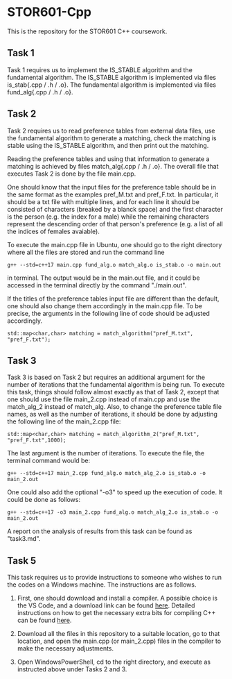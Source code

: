 # STOR601-Cpp

This is the repository for the STOR601 C++ coursework. 

## Task 1

Task 1 requires us to implement the IS_STABLE algorithm and the fundamental algorithm. The IS_STABLE algorithm is implemented via files is_stab{.cpp / .h / .o}. The fundamental algorithm is implemented via files fund_alg{.cpp / .h / .o}. 

## Task 2

Task 2 requires us to read preference tables from external data files, use the fundamental algorithm to generate a matching, check the matching is stable using the IS_STABLE algorithm, and then print out the matching. 

Reading the preference tables and using that information to generate a matching is achieved by files match_alg{.cpp / .h / .o}. The overall file that executes Task 2 is done by the file main.cpp. 

One should know that the input files for the preference table should be in the same format as the examples pref_M.txt and pref_F.txt. In particular, it should be a txt file with multiple lines, and for each line it should be consisted of characters (breaked by a blanck space) and the first character is the person (e.g. the index for a male) while the remaining characters represent the descending order of that person's preference (e.g. a list of all the indices of females avaiable). 

To execute the main.cpp file in Ubuntu, one should go to the right directory where all the files are stored and run the command line

```
g++ --std=c++17 main.cpp fund_alg.o match_alg.o is_stab.o -o main.out
```

in terminal. The output would be in the main.out file, and it could be accessed in the terminal directly by the command "./main.out". 

If the titles of the preference tables input file are different than the default, one should also change them accordingly in the main.cpp file. To be precise, the arguments in the following line of code should be adjusted accordingly. 

```
std::map<char,char> matching = match_algorithm("pref_M.txt", "pref_F.txt");
```

## Task 3

Task 3 is based on Task 2 but requires an additional argument for the number of iterations that the fundamental algorithm is being run. To execute this task, things should follow almost exactly as that of Task 2, except that one should use the file main_2.cpp instead of main.cpp and use the match_alg_2 instead of match_alg. Also, to change the preference table file names, as well as the number of iterations, it should be done by adjusting the following line of the main_2.cpp file: 

```
std::map<char,char> matching = match_algorithm_2("pref_M.txt", "pref_F.txt",1000);
```

The last argument is the number of iterations. To execute the file, the terminal command would be: 

```
g++ --std=c++17 main_2.cpp fund_alg.o match_alg_2.o is_stab.o -o main_2.out
```

One could also add the optional "-o3" to speed up the execution of code. It could be done as follows: 

```
g++ --std=c++17 -o3 main_2.cpp fund_alg.o match_alg_2.o is_stab.o -o main_2.out
```

A report on the analysis of results from this task can be found as "task3.md". 

## Task 5

This task requires us to provide instructions to someone who wishes to run the codes on a Windows machine. The instructions are as follows. 


1. First, one should download and install a compiler. A possible choice is the VS Code, and a download link can be found [here](https://code.visualstudio.com/download). Detailed instructions on how to get the necessary extra bits for compiling C++ can be found [here](https://code.visualstudio.com/docs/languages/cpp).

2. Download all the files in this repository to a suitable location, go to that location, and open the main.cpp (or main_2.cpp) files in the compiler to make the necessary adjustments.

3. Open WindowsPowerShell, cd to the right directory, and execute as instructed above under Tasks 2 and 3. 
